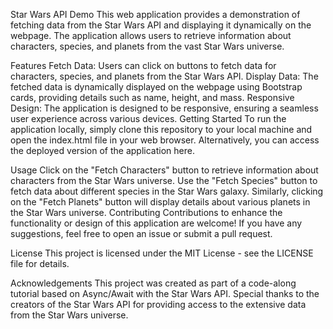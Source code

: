 Star Wars API Demo
This web application provides a demonstration of fetching data from the Star Wars API and displaying it dynamically on the webpage. The application allows users to retrieve information about characters, species, and planets from the vast Star Wars universe.

Features
Fetch Data: Users can click on buttons to fetch data for characters, species, and planets from the Star Wars API.
Display Data: The fetched data is dynamically displayed on the webpage using Bootstrap cards, providing details such as name, height, and mass.
Responsive Design: The application is designed to be responsive, ensuring a seamless user experience across various devices.
Getting Started
To run the application locally, simply clone this repository to your local machine and open the index.html file in your web browser. Alternatively, you can access the deployed version of the application here.

Usage
Click on the "Fetch Characters" button to retrieve information about characters from the Star Wars universe.
Use the "Fetch Species" button to fetch data about different species in the Star Wars galaxy.
Similarly, clicking on the "Fetch Planets" button will display details about various planets in the Star Wars universe.
Contributing
Contributions to enhance the functionality or design of this application are welcome! If you have any suggestions, feel free to open an issue or submit a pull request.

License
This project is licensed under the MIT License - see the LICENSE file for details.

Acknowledgements
This project was created as part of a code-along tutorial based on Async/Await with the Star Wars API.
Special thanks to the creators of the Star Wars API for providing access to the extensive data from the Star Wars universe.
